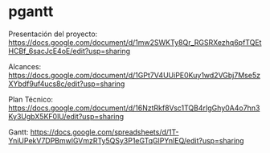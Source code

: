 # pgantt

Presentación del proyecto: https://docs.google.com/document/d/1mw2SWKTy8Qr_RGSRXezhq6pfTQEtHCBf_6sacJcE4oE/edit?usp=sharing

Alcances: https://docs.google.com/document/d/1GPt7V4UUiPE0Kuy1wd2VGbj7Mse5zXYbdf9uf4ucs8c/edit?usp=sharing

Plan Técnico: https://docs.google.com/document/d/16NztRkf8Vsc1TQB4rIgGhy0A4o7hn3Ky3UgbX5KF0lU/edit?usp=sharing

Gantt: https://docs.google.com/spreadsheets/d/1T-YniUPekV7DPBmwlGVmzRTy5QSy3P1eGTqGlPYnlEQ/edit?usp=sharing


